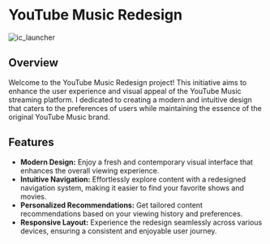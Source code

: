 # YouTube Music Redesign

![ic_launcher](https://github.com/shuhaibkt02/Youtube_Music_Redesign/assets/111732518/e3652d1d-6cc5-4621-93be-c70337cbaafe)


## Overview

Welcome to the YouTube Music Redesign project! This initiative aims to enhance the user experience and visual appeal of the YouTube Music streaming platform. I dedicated to creating a modern and intuitive design that caters to the preferences of users while maintaining the essence of the original YouTube Music brand.

## Features

- **Modern Design:** Enjoy a fresh and contemporary visual interface that enhances the overall viewing experience.
- **Intuitive Navigation:** Effortlessly explore content with a redesigned navigation system, making it easier to find your favorite shows and movies.
- **Personalized Recommendations:** Get tailored content recommendations based on your viewing history and preferences.
- **Responsive Layout:** Experience the redesign seamlessly across various devices, ensuring a consistent and enjoyable user journey.
